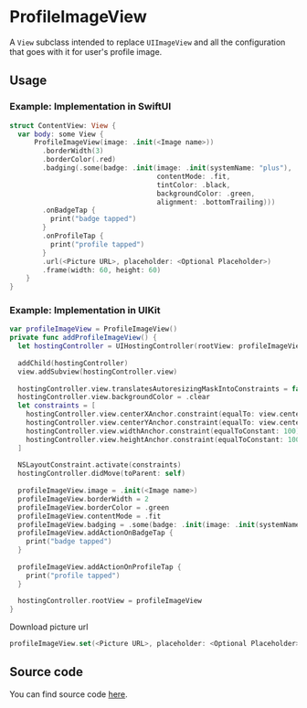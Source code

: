# ProfileImageView

A `View` subclass intended to replace `UIImageView` and all the configuration that goes with it for user's profile image.

## Usage

### Example: Implementation in SwiftUI
```swift
struct ContentView: View {
  var body: some View {
      ProfileImageView(image: .init(<Image name>))
        .borderWidth(3)
        .borderColor(.red)
        .badging(.some(badge: .init(image: .init(systemName: "plus"),
                                    contentMode: .fit,
                                    tintColor: .black,
                                    backgroundColor: .green,
                                    alignment: .bottomTrailing)))
        .onBadgeTap {
          print("badge tapped")
        }
        .onProfileTap {
          print("profile tapped")
        }
        .url(<Picture URL>, placeholder: <Optional Placeholder>)
        .frame(width: 60, height: 60)
    }
}
```


### Example: Implementation in UIKit
```swift
var profileImageView = ProfileImageView()
private func addProfileImageView() {
  let hostingController = UIHostingController(rootView: profileImageView)
  
  addChild(hostingController)
  view.addSubview(hostingController.view)
  
  hostingController.view.translatesAutoresizingMaskIntoConstraints = false
  hostingController.view.backgroundColor = .clear
  let constraints = [
    hostingController.view.centerXAnchor.constraint(equalTo: view.centerXAnchor),
    hostingController.view.centerYAnchor.constraint(equalTo: view.centerYAnchor),
    hostingController.view.widthAnchor.constraint(equalToConstant: 100),
    hostingController.view.heightAnchor.constraint(equalToConstant: 100)
  ]
  
  NSLayoutConstraint.activate(constraints)
  hostingController.didMove(toParent: self)
  
  profileImageView.image = .init(<Image name>)
  profileImageView.borderWidth = 2
  profileImageView.borderColor = .green
  profileImageView.contentMode = .fit
  profileImageView.badging = .some(badge: .init(image: .init(systemName: "plus"), backgroundColor: .green, alignment: .bottomTrailing))
  profileImageView.addActionOnBadgeTap {
    print("badge tapped")
  }
  
  profileImageView.addActionOnProfileTap {
    print("profile tapped")
  }
  
  hostingController.rootView = profileImageView
}
```

Download picture url
```swift
profileImageView.set(<Picture URL>, placeholder: <Optional Placeholder>)
```

## Source code
You can find source code [here](/Sources/UI/SwiftUI/Views/ProfileImageView).
